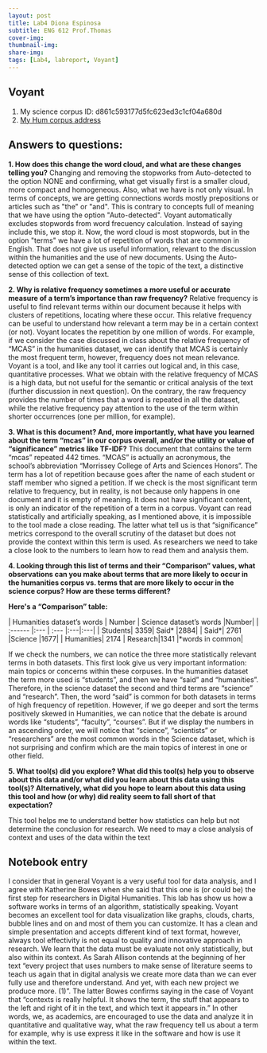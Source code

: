 ```yaml
---
layout: post
title: Lab4 Diona Espinosa
subtitle: ENG 612 Prof.Thomas
cover-img:
thumbnail-img: 
share-img: 
tags: [Lab4, labreport, Voyant]
---
```


## Voyant


1. My science corpus ID: d861c593177d5fc623ed3c1cf04a680d
2. [My Hum corpus address](https://voyant-tools.org/?corpus=867b315d99ab2b60f406f564ff585001&panels=cirrus,reader,trends,summary,contexts)

## Answers to questions:

**1.	How does this change the word cloud, and what are these changes telling you?**
Changing and removing the stopworks from Auto-detected to the option NONE and confirming, what get visually first is a smaller cloud, more compact and homogeneous. Also, what we have is not only visual. In terms of concepts, we are getting connections words mostly prepositions or articles such as "the" or "and". This is contrary to concepts full of meaning that we have using the option "Auto-detected". Voyant automatically excludes stopwords from word frecuency calculation. Instead of saying include this, we stop it.  Now, the word cloud is most stopwords, but in the option "terms" we have a lot of repetition of words that are common in English. That does not give us useful information, relevant to the discussion within the humanities and the use of new documents. Using the Auto-detected option we can get a sense of the topic of the text, a distinctive sense of this collection of text. 

**2.	 Why is relative frequency sometimes a more useful or accurate measure of a term’s importance than raw frequency?**
Relative frequency is useful to find relevant terms within our document because it helps with clusters of repetitions, locating where these occur. This relative frequency can be useful to understand how relevant a term may be in a certain context (or not). Voyant locates the repetition by one million of words. For example, if we consider the case discussed in class about the relative frequency of “MCAS” in the humanities dataset, we can identify that MCAS is certainly the most frequent term, however, frequency does not mean relevance. Voyant is a tool, and like any tool it carries out logical and, in this case, quantitative processes. What we obtain with the relative frequency of MCAS is a high data, but not useful for the semantic or critical analysis of the text (further discussion in next question). On the contrary, the raw frequency provides the number of times that a word is repeated in all the dataset, while the relative frequency pay attention to the use of the term within shorter occurrences (one per million, for example).

**3.	What is this document? And, more importantly, what have you learned about the term “mcas” in our corpus overall, and/or the utility or value of “significance” metrics like TF-IDF?**
This document that contains the term “mcas” repeated 442 times. “MCAS” is actually an acronymous, the school’s abbreviation “Morrissey College of Arts and Sciences Honors”. The term has a lot of repetition because goes after the name of each student or staff member who signed a petition. If we check is the most significant term relative to frequency, but in reality, is not because only happens in one document and it is empty of meaning. It does not have significant content, is only an indicator of the repetition of a term in a corpus. Voyant can read statistically and artificially speaking, as I mentioned above, it is impossible to the tool made a close reading. The latter what tell us is that “significance” metrics correspond to the overall scrutiny of the dataset but does not provide the context within this term is used. As researchers we need to take a close look to the numbers to learn how to read them and analysis them. 

**4.	Looking through this list of terms and their “Comparison” values, what observations can you make about terms that are more likely to occur in the humanities corpus vs. terms that are more likely to occur in the science corpus? How are these terms different?**

**Here's a “Comparison” table:**

| Humanities dataset’s words | Number | Science dataset’s words |Number|
| :------ |:--- | :--- |:---|:---|
| Students| 3359| Said* |2884|
| Said*| 2761 |Science |1677|
| Humanities| 2174 | Research|1341
|*words in common|

If we check the numbers, we can notice the three more statistically relevant terms in both datasets. This first look give us very important information: main topics or concerns within these corpuses.  In the humanities dataset the term more used is “students”, and then we have “said” and “humanities”. Therefore, in the science dataset the second and third terms are “science” and “research”. Then, the word “said” is common for both datasets in terms of high frequency of repetition. However, if we go deeper and sort the terms positively skewed in Humanities, we can notice that the debate is around words like “students”, “faculty”, “courses”. But if we display the numbers in an ascending order, we will notice that “science”, “scientists” or “researchers” are the most common words in the Science dataset, which is not surprising and confirm which are the main topics of interest in one or other field.

**5.	What tool(s) did you explore? What did this tool(s) help you to observe about this data and/or what did you learn about this data using this tool(s)? Alternatively, what did you hope to learn about this data using this tool and how (or why) did reality seem to fall short of that expectation?**

This tool helps me to understand better how statistics can help but not determine the conclusion for research. We need to may a close analysis of context and uses of the data within the text

## Notebook entry

I consider that in general Voyant is a very useful tool for data analysis, and I agree with Katherine Bowes when she said that this one is (or could be) the first step for researchers in Digital Humanities. This lab has show us how a software works in terms of an algorithm, statistically speaking. Voyant becomes an excellent tool for data visualization like graphs, clouds, charts, bubble lines and on and most of them you can customize. It has a clean and simple presentation and accepts different kind of text format, however, always tool effectivity is not equal to quality and innovative approach in research. We learn that the data must be evaluate not only statistically, but also within its context. As Sarah Allison contends at the beginning of her text “every project that uses numbers to make sense of literature seems to teach us again that in digital analysis we create more data than we can ever fully use and therefore understand. And yet, with each new project we produce more. (1)”. The latter Bowes confirms saying in the case of Voyant that “contexts is really helpful. It shows the term, the stuff that appears to the left and right of it in the text, and which text it appears in.” In other words, we, as academics, are encouraged to use the data and analyze it in quantitative and qualitative way, what the raw frequency tell us about a term for example, why is use express it like in the software and how is use it within the text. 